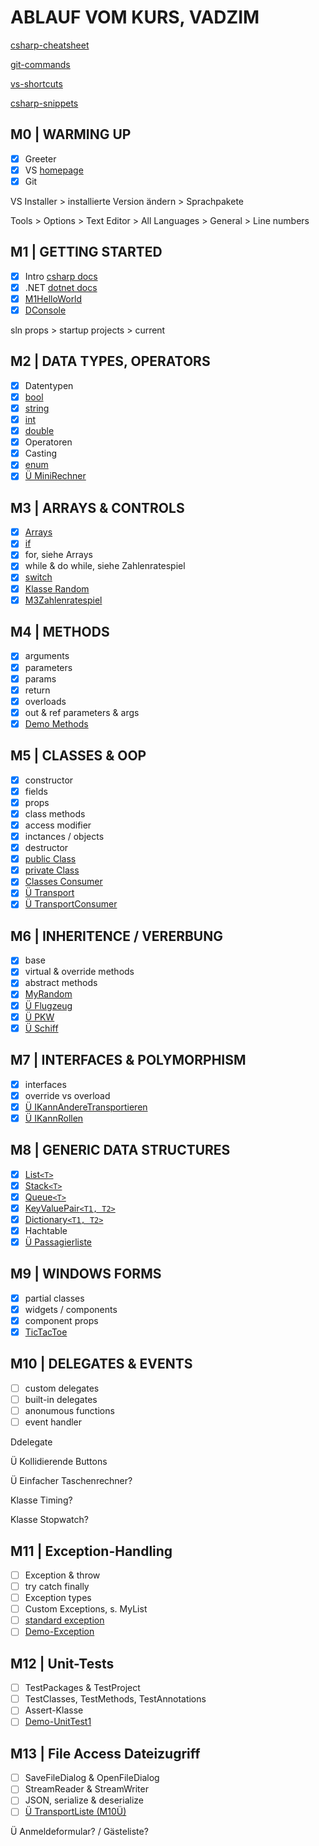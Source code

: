 # ABLAUF VOM KURS, VADZIM

[csharp-cheatsheet](CSHARP-CHEATSHEET.md)

[git-commands](GIT-COMMANDS.md)

[vs-shortcuts](VS-SHORTCUTS.md)

[csharp-snippets](CSHARP-SNIPPETS.md)

## M0 | WARMING UP

- [x] Greeter
- [x] VS [homepage](https://visualstudio.microsoft.com/de/)
- [x] Git

VS Installer > installierte Version ändern > Sprachpakete

Tools > Options > Text Editor > All Languages > General > Line numbers

## M1 | GETTING STARTED

- [x] Intro [csharp docs](https://docs.microsoft.com/de-de/dotnet/csharp/)
- [x] .NET [dotnet docs](https://docs.microsoft.com/de-de/dotnet/api/?view=netframework-4.8)
- [x] [M1HelloWorld](../vadzim/CS-GK-VC-V/M1HelloWorld/HelloWorld.cs)
- [x] [DConsole](../vadzim/CS-GK-VC-V/M1Demo-Console/DConsole.cs)

sln props > startup projects > current

## M2 | DATA TYPES, OPERATORS

- [x] Datentypen
- [x] [bool](../vadzim/CS-GK-VC-V/M2DataTypesLib/MyBool.cs)
- [x] [string](../vadzim/CS-GK-VC-V/M2DataTypesLib/MyString.cs)
- [x] [int](../vadzim/CS-GK-VC-V/M2DataTypesLib/MyInt.cs)
- [x] [double](../vadzim/CS-GK-VC-V/M2DataTypesLib/MyDouble.cs)
- [x] Operatoren
- [x] Casting
- [x] [enum](../vadzim/CS-GK-VC-V/M2DataTypesLib/MyEnum.cs)
- [x] [Ü MiniRechner](../vadzim/CS-GK-VC-V/M2MiniRechner/M2MiniRechner.cs)

## M3 | ARRAYS & CONTROLS

- [x] [Arrays](../vadzim/CS-GK-VC-V/M3ArrayNControls/MyArray.cs)
- [x] [if](../vadzim/CS-GK-VC-V/M3ArrayNControls/MyIf.cs)
- [x] for, siehe Arrays
- [x] while & do while, siehe Zahlenratespiel
- [x] [switch](../vadzim/CS-GK-VC-V/M3ArrayNControls/MySwitch.cs)
- [x] [Klasse Random](../vadzim/CS-GK-VC-V/M3ArrayNControls/MyRandom.cs)
- [x] [M3Zahlenratespiel](../vadzim/CS-GK-VC-V/M3Zahlenratespiel/M3Zahlenraten.cs)

## M4 | METHODS

- [x] arguments
- [x] parameters
- [x] params
- [x] return
- [x] overloads
- [x] out & ref parameters & args
- [x] [Demo Methods](../vadzim/CS-GK-VC-V/M4Methods/M4Methods.cs)

## M5 | CLASSES & OOP

- [x] constructor
- [x] fields
- [x] props
- [x] class methods
- [x] access modifier
- [x] inctances / objects
- [x] destructor
- [x] [public Class](../vadzim/CS-GK-VC-V/M5Classes/Detail.cs) <!-- der bessere Name: MyClassWFields -->
- [x] [private Class](../vadzim/CS-GK-VC-V/M5Classes/Umrechnung.cs)
- [x] [Classes Consumer](../vadzim/CS-GK-VC-V/M5ClassesConsumer/M5ClassesConsumer.cs)
- [x] [Ü Transport](../vadzim/CS-GK-VC-V/M5Fuhrpark/Transport.cs)
- [x] [Ü TransportConsumer](../vadzim/CS-GK-VC-V/M5Fuhrpark/FuhrparkApp.cs)

## M6 | INHERITENCE / VERERBUNG

- [x] base
- [x] virtual & override methods
- [x] abstract methods
- [x] [MyRandom](../vadzim/CS-GK-VC-V/M3Zahlenratespiel/MyRandomT.cs) <!-- *todo -->
- [x] [Ü Flugzeug](../vadzim/CS-GK-VC-V/M5Fuhrpark/Flugzeug.cs)
- [x] [Ü PKW](../vadzim/CS-GK-VC-V/M5Fuhrpark/PKW.cs)
- [x] [Ü Schiff](../vadzim/CS-GK-VC-V/M5Fuhrpark/Schiff.cs)

## M7 | INTERFACES & POLYMORPHISM

- [x] interfaces
- [x] override vs overload
- [x] [Ü IKannAndereTransportieren](../vadzim/CS-GK-VC-V/M5Fuhrpark/IKannAndereTransportieren.cs)
- [x] [Ü IKannRollen](../vadzim/CS-GK-VC-V/M5Fuhrpark/IKannRollen.cs)

## M8 | GENERIC DATA STRUCTURES

- [x] [List`<T>`](../vadzim/CS-GK-VC-V/M8GenericDataStructures/MyList.cs)
- [x] [Stack`<T>`](../vadzim/CS-GK-VC-V/M8GenericDataStructures/MyStack.cs)
- [x] [Queue`<T>`](../vadzim/CS-GK-VC-V/M8GenericDataStructures/MyQueue.cs)
- [x] [KeyValuePair`<T1, T2>`](../vadzim/CS-GK-VC-V/M8GenericDataStructures/MyKeyValuePair.cs)
- [x] [Dictionary`<T1, T2>`](../vadzim/CS-GK-VC-V/M8GenericDataStructures/MyDictionary.cs)
- [x] Hachtable
- [x] [Ü Passagierliste](../vadzim/CS-GK-VC-V/M5Fuhrpark/FuhrparkApp.cs)

## M9 | WINDOWS FORMS

- [x] partial classes
- [x] widgets / components
- [x] component props
- [x] [TicTacToe](../vadzim/CS-GK-VC-V/M9WinFormsTicTacToe/Program.cs)

## M10 | DELEGATES & EVENTS

- [ ] custom delegates
- [ ] built-in delegates
- [ ] anonumous functions
- [ ] event handler

Ddelegate

Ü Kollidierende Buttons

Ü Einfacher Taschenrechner?

Klasse Timing?

Klasse Stopwatch?

## M11 | Exception-Handling​

- [ ] Exception & throw
- [ ] try catch finally
- [ ] Exception types
- [ ] Custom Exceptions, s. MyList
- [ ] [standard exception](https://docs.microsoft.com/de-de/dotnet/standard/design-guidelines/using-standard-exception-types)
- [ ] [Demo-Exception](../vadzim/CS-GK-VC-V/Demo-Exceptions/Form1.cs)

## M12 | Unit-Tests

- [ ] TestPackages & TestProject
- [ ] TestClasses, TestMethods, TestAnnotations
- [ ] Assert-Klasse
- [ ] [Demo-UnitTest1](../vadzim/CS-GK-VC-V/Demo-UnitTests/UnitTest1.cs)

## M13 | File Access Dateizugriff​

- [ ] SaveFileDialog & OpenFileDialog
- [ ] StreamReader & StreamWriter
- [ ] JSON, serialize & deserialize 
- [ ] [Ü TransportListe (M10Ü)](../vadzim/CS-GK-VC-V/M13Serialisierung/Form1.cs)

Ü Anmeldeformular? / Gästeliste?